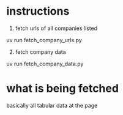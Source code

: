 
# instructions


1. fetch urls of all companies listed 

uv run fetch_company_urls.py

2. fetch company data


uv run fetch_company_data.py



# what is being fetched

basically all tabular data at the page


